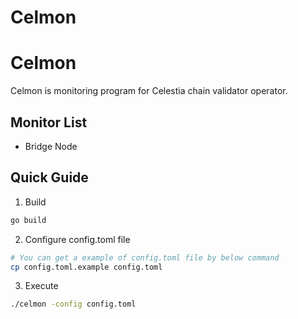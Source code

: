 # Celmon

# Celmon

Celmon is monitoring program for Celestia chain validator operator.

## Monitor List

- Bridge Node

## Quick Guide

1. Build

```bash
go build
```

2. Configure config.toml file

```bash
# You can get a example of config.toml file by below command
cp config.toml.example config.toml
```

3. Execute

```bash
./celmon -config config.toml
```
